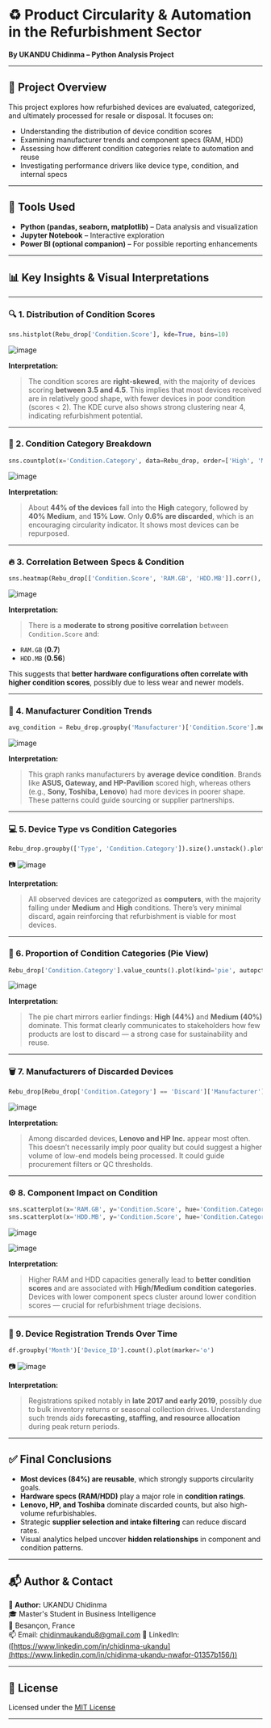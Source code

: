 # ♻️ Product Circularity & Automation in the Refurbishment Sector  
**By UKANDU Chidinma – Python Analysis Project**

---

## 🧠 Project Overview

This project explores how refurbished devices are evaluated, categorized, and ultimately processed for resale or disposal. It focuses on:

- Understanding the distribution of device condition scores
- Examining manufacturer trends and component specs (RAM, HDD) 
- Assessing how different condition categories relate to automation and reuse
- Investigating performance drivers like device type, condition, and internal specs

---

## 🧰 Tools Used

- **Python (pandas, seaborn, matplotlib)** – Data analysis and visualization
- **Jupyter Notebook** – Interactive exploration
- **Power BI (optional companion)** – For possible reporting enhancements

---

## 📊 Key Insights & Visual Interpretations

---

### 🔍 1. Distribution of Condition Scores

```python
sns.histplot(Rebu_drop['Condition.Score'], kde=True, bins=10)
```

![image](https://github.com/user-attachments/assets/2258a06c-44d2-4300-8c81-0eb2c7436eae)


**Interpretation:**
> The condition scores are **right-skewed**, with the majority of devices scoring **between 3.5 and 4.5**. This implies that most devices received are in relatively good shape, with fewer devices in poor condition (scores < 2). The KDE curve also shows strong clustering near 4, indicating refurbishment potential.

---

### 🧱 2. Condition Category Breakdown

```python
sns.countplot(x='Condition.Category', data=Rebu_drop, order=['High', 'Medium', 'Low', 'Discard'])
```

![image](https://github.com/user-attachments/assets/15a830ad-b62e-4011-a610-4ff3f30297a7)


**Interpretation:**
> About **44% of the devices** fall into the **High** category, followed by **40% Medium**, and **15% Low**. Only **0.6% are discarded**, which is an encouraging circularity indicator. It shows most devices can be repurposed.

---

### 🔥 3. Correlation Between Specs & Condition

```python
sns.heatmap(Rebu_drop[['Condition.Score', 'RAM.GB', 'HDD.MB']].corr(), annot=True)
```

![image](https://github.com/user-attachments/assets/f76ecc84-bed2-4c36-a679-551fc8e0045e)


**Interpretation:**
> There is a **moderate to strong positive correlation** between `Condition.Score` and:
- `RAM.GB` (**0.7**)
- `HDD.MB` (**0.56**)

This suggests that **better hardware configurations often correlate with higher condition scores**, possibly due to less wear and newer models.

---

### 🏢 4. Manufacturer Condition Trends

```python
avg_condition = Rebu_drop.groupby('Manufacturer')['Condition.Score'].mean().sort_values()
```

![image](https://github.com/user-attachments/assets/bdc16474-b5b9-42e0-9c6e-27ba71e88638)


**Interpretation:**
> This graph ranks manufacturers by **average device condition**. Brands like **ASUS, Gateway, and HP-Pavilion** scored high, whereas others (e.g., **Sony, Toshiba, Lenovo**) had more devices in poorer shape. These patterns could guide sourcing or supplier partnerships.

---

### 💻 5. Device Type vs Condition Categories

```python
Rebu_drop.groupby(['Type', 'Condition.Category']).size().unstack().plot(kind='bar', stacked=True)
```

📷 ![image](https://github.com/user-attachments/assets/b976a330-110d-4196-9f3c-397504bbfd95)


**Interpretation:**
> All observed devices are categorized as **computers**, with the majority falling under **Medium** and **High** conditions. There’s very minimal discard, again reinforcing that refurbishment is viable for most devices.

---

### 🥧 6. Proportion of Condition Categories (Pie View)

```python
Rebu_drop['Condition.Category'].value_counts().plot(kind='pie', autopct='%1.1f%%')
```

![image](https://github.com/user-attachments/assets/bd253852-c850-484a-b48f-4558f5ccd1c2)


**Interpretation:**
> The pie chart mirrors earlier findings: **High (44%)** and **Medium (40%)** dominate. This format clearly communicates to stakeholders how few products are lost to discard — a strong case for sustainability and reuse.

---

### 🗑️ 7. Manufacturers of Discarded Devices

```python
Rebu_drop[Rebu_drop['Condition.Category'] == 'Discard']['Manufacturer'].value_counts().plot(kind='barh')
```

![image](https://github.com/user-attachments/assets/090e7db3-8ca5-4048-94fa-bd69fafda6f1)


**Interpretation:**
> Among discarded devices, **Lenovo and HP Inc.** appear most often. This doesn’t necessarily imply poor quality but could suggest a higher volume of low-end models being processed. It could guide procurement filters or QC thresholds.

---

### ⚙️ 8. Component Impact on Condition

```python
sns.scatterplot(x='RAM.GB', y='Condition.Score', hue='Condition.Category')
sns.scatterplot(x='HDD.MB', y='Condition.Score', hue='Condition.Category')
```

![image](https://github.com/user-attachments/assets/a5b525d5-77d0-47cd-b83a-9b10f046fa24)

![image](https://github.com/user-attachments/assets/da3f7248-5c96-49bd-87dc-ee84cb12f106)


**Interpretation:**
> Higher RAM and HDD capacities generally lead to **better condition scores** and are associated with **High/Medium condition categories**. Devices with lower component specs cluster around lower condition scores — crucial for refurbishment triage decisions.

---

### 📅 9. Device Registration Trends Over Time

```python
df.groupby('Month')['Device_ID'].count().plot(marker='o')
```

📷 ![image](https://github.com/user-attachments/assets/b8799b98-24ff-4699-8c26-6408087ea13a)


**Interpretation:**
> Registrations spiked notably in **late 2017 and early 2019**, possibly due to bulk inventory returns or seasonal collection drives. Understanding such trends aids **forecasting, staffing, and resource allocation** during peak return periods.

---

## ✅ Final Conclusions

- **Most devices (84%) are reusable**, which strongly supports circularity goals.
- **Hardware specs (RAM/HDD)** play a major role in **condition ratings**.
- **Lenovo, HP, and Toshiba** dominate discarded counts, but also high-volume refurbishables.
- Strategic **supplier selection and intake filtering** can reduce discard rates.
- Visual analytics helped uncover **hidden relationships** in component and condition patterns.

---

## 📬 Author & Contact

**👩 Author:** UKANDU Chidinma  
🎓 Master's Student in Business Intelligence  
📍 Besançon, France  
📫 Email: chidinmaukandu8@gmail.com
💼 LinkedIn: ([https://www.linkedin.com/in/chidinma-ukandu](https://www.linkedin.com/in/chidinma-ukandu-nwafor-01357b156/))

---

## 📄 License

Licensed under the [MIT License](LICENSE)

---

